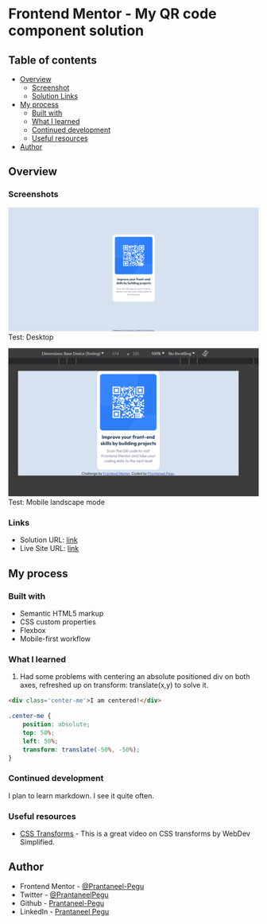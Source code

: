 # Frontend Mentor - My QR code component solution

## Table of contents

- [Overview](#overview)
  - [Screenshot](#screenshot)
  - [Solution Links](#links)
- [My process](#my-process)
  - [Built with](#built-with)
  - [What I learned](#what-i-learned)
  - [Continued development](#continued-development)
  - [Useful resources](#useful-resources)
- [Author](#author)

## Overview

### Screenshots

![](./Desktop_Test.png)
    Test: Desktop


![](./Mobile_Landscape_Test.png)
    Test: Mobile landscape mode

### Links

- Solution URL: [link](https://github.com/Prantaneel-Pegu/Frontend_Mentor/tree/main/QR%20Code%20Component)
- Live Site URL: [link](https://prantaneel-pegu.github.io/Frontend_Mentor/QR%20Code%20Component/)

## My process

### Built with

- Semantic HTML5 markup
- CSS custom properties
- Flexbox
- Mobile-first workflow

### What I learned

1. Had some problems with centering an absolute positioned div on both axes, refreshed up on transform: translate(x,y) to solve it.

```html
<div class='center-me'>I am centered!</div>
```
```css
.center-me {
    position: absolute;
    top: 50%;
    left: 50%;
    transform: translate(-50%, -50%);
}
```

### Continued development

I plan to learn markdown. I see it quite often.

### Useful resources

- [CSS Transforms](https://youtu.be/rzD-cPhq02E?feature=shared) - This is a great video on CSS transforms by WebDev Simplified.

## Author

- Frontend Mentor - [@Prantaneel-Pegu](https://www.frontendmentor.io/profile/Prantaneel-Pegu)
- Twitter - [@PrantaneelPegu](https://twitter.com/PrantaneelPegu)
- Github - [Prantaneel-Pegu](https://github.com/Prantaneel-Pegu/Frontend_Mentor)
- LinkedIn - [Prantaneel Pegu](https://www.linkedin.com/in/prantaneel-pegu/)